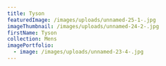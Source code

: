 ```yaml
---
title: Tyson
featuredImage: /images/uploads/unnamed-25-1-.jpg
imageThumbnail: /images/uploads/unnamed-24-2-.jpg
firstName: Tyson
collection: Mens
imagePortfolio:
  - image: /images/uploads/unnamed-23-4-.jpg
---
```


